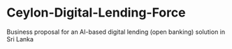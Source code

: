 # Ceylon-Digital-Lending-Force
Business proposal for an AI-based digital lending (open banking) solution in Sri Lanka
